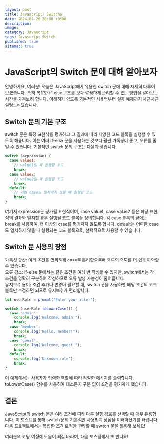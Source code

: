 ```yaml
---
layout: post
title: Javascript) Switch문
date: 2024-04-20 20:00 +0900
description: 
image: 
category: Javascript
tags: Javascript Switch
published: true
sitemap: true
---
```


# JavaScript의 Switch 문에 대해 알아보자 #

안녕하세요, 여러분! 오늘은 JavaScript에서 유용한 switch 문에 대해 자세히 다루어 보겠습니다. 특히 복잡한 if-else 구조를 보다 깔끔하게 관리할 수 있는 방법을 알아보는 시간을 가져보려 합니다. 이해하기 쉽도록 기본적인 사용법부터 실제 예제까지 차근차근 설명드리겠습니다.

## Switch 문의 기본 구조 ##
switch 문은 특정 표현식을 평가하고 그 결과에 따라 다양한 코드 블록을 실행할 수 있도록 해줍니다. 이는 여러 if-else 문을 사용하는 것보다 훨씬 가독성이 좋고, 오류를 줄일 수 있습니다. 기본적인 switch 문의 구조는 다음과 같습니다.

```javascript
switch (expression) {
  case value1:
    // value1일 때 실행할 코드
    break;
  case value2:
    // value2일 때 실행할 코드
    break;
  default:
    // 어떤 case도 일치하지 않을 때 실행할 코드
    break;
}
```
여기서 expression은 평가될 표현식이며, case value1, case value2 등은 해당 표현식의 결과와 일치할 경우 실행될 코드 블록을 정의합니다. 각 case 블록의 끝에는 break를 사용하여, 더 이상의 case를 평가하지 않도록 합니다. default는 어떠한 case도 일치하지 않을 때 실행되는 코드 블록으로, 선택적으로 사용할 수 있습니다.

## Switch 문 사용의 장점 ##
가독성 향상: 여러 조건을 명확하게 case로 분리함으로써 코드의 의도를 더 쉽게 파악할 수 있습니다. <br>
오류 감소: if-else 문에서는 같은 조건을 여러 번 작성할 수 있지만, switch에서는 각 조건을 명확히 구분하여 작성하므로 오류 발생 가능성이 줄어듭니다. <br>
유지보수 용이: 조건 추가나 변경이 필요할 때, switch 문을 사용하면 해당 조건의 코드 블록만 수정하면 되므로 유지보수가 편리합니다. <br>

```javascript
let userRole = prompt("Enter your role:");

switch (userRole.toLowerCase()) {
  case 'admin':
    console.log("Welcome, admin!");
    break;
  case 'member':
    console.log("Hello, member!");
    break;
  case 'guest':
    console.log("Welcome, guest!");
    break;
  default:
    console.log("Unknown role");
    break;
}
```
이 예제에서는 사용자가 입력한 역할에 따라 적절한 메시지를 출력합니다. toLowerCase() 함수를 사용하여 대소문자 구분 없이 조건을 평가하게 했습니다.

## 결론 ##
JavaScript의 switch 문은 여러 조건에 따라 다른 실행 경로를 선택할 때 매우 유용합니다. 이 포스트를 통해 switch 문의 기본적인 사용법과 장점을 이해하셨기를 바랍니다. 다음 프로젝트에서는 복잡한 조건 로직을 관리할 때 switch 문을 활용해 보세요!

여러분의 코딩 여정에 도움이 되길 바라며, 다음 포스팅에서 또 만나요!